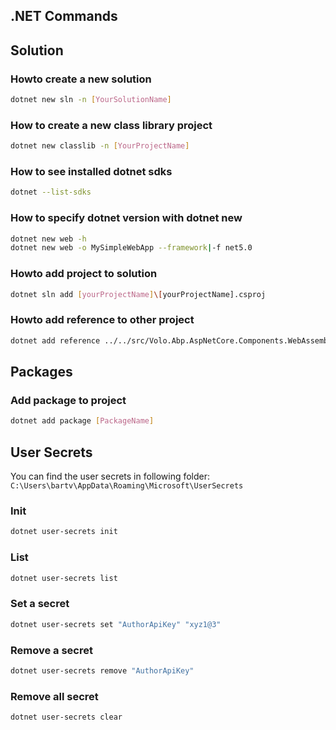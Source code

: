## .NET Commands

## Solution

### Howto create a new solution

```bash
dotnet new sln -n [YourSolutionName]
```

### How to create a new class library project

```bash
dotnet new classlib -n [YourProjectName]
```

### How to see installed dotnet sdks

```bash
dotnet --list-sdks
```

### How to specify dotnet version with dotnet new

```bash
dotnet new web -h
dotnet new web -o MySimpleWebApp --framework|-f net5.0
```

### Howto add project to solution

```bash
dotnet sln add [yourProjectName]\[yourProjectName].csproj
```

### Howto add reference to other project

 ```bash
 dotnet add reference ../../src/Volo.Abp.AspNetCore.Components.WebAssembly.BasicTheme/Volo.Abp.AspNetCore.Components.WebAssembly.BasicTheme.csproj
 ```

## Packages

### Add package to project

```bash
dotnet add package [PackageName]
```

## User Secrets

You can find the user secrets in following folder: `C:\Users\bartv\AppData\Roaming\Microsoft\UserSecrets`

### Init

```bash
dotnet user-secrets init
```

### List

```bash
dotnet user-secrets list
```

### Set a secret

```bash
dotnet user-secrets set "AuthorApiKey" "xyz1@3"
```

### Remove a secret

```bash
dotnet user-secrets remove "AuthorApiKey"
```

### Remove all secret

```bash
dotnet user-secrets clear
```
